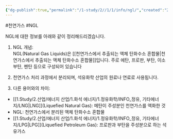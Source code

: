 ```yaml
---
{"dg-publish":true,"permalink":"/1-study/2//1/1/info/ngl/","created":"2024-12-30T21:19:57.346+09:00","updated":"2025-06-03T20:07:20.944+09:00"}
---
```


#천연가스 #NGL

NGL에 대한 정보를 아래와 같이 정리해드리겠습니다.

1. NGL 개념:  
    NGL(Natural Gas Liquids)은 [[천연가스에서 추출되는 액체 탄화수소 혼합물\|천연가스에서 추출되는 액체 탄화수소 혼합물]]입니다. 주로 에탄, 프로판, 부탄, 이소부탄, 펜탄 등으로 구성되어 있습니다

1. 천연가스 처리 과정에서 분리되며, 석유화학 산업의 원료나 연료로 사용됩니다.

1. 다른 용어와의 차이:

- [[1.Study/2.산업/에너지 산업/1.화석 에너지/1.정유화학/INFO_정유, 기타에너지/LNG\|LNG]](Liquefied Natural Gas): 메탄이 주성분인 천연가스를 액화한 것
- NGL: 천연가스에서 분리된 액체 탄화수소 혼합물
- [[1.Study/2.산업/에너지 산업/1.화석 에너지/1.정유화학/INFO_정유, 기타에너지/LPG\|LPG]](Liquefied Petroleum Gas): 프로판과 부탄을 주성분으로 하는 석유가스